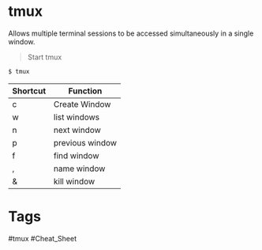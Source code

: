 # tmux
Allows multiple terminal sessions to be accessed simultaneously in a single window.

> Start tmux
```bash
$ tmux
```

| Shortcut | Function |
| --- | --- |
| c | Create Window |
| w | list windows|
|n  |next window|
|p | previous window|
|f | find window|
|,  |name window|
|& | kill window|


# Tags
#tmux #Cheat_Sheet 